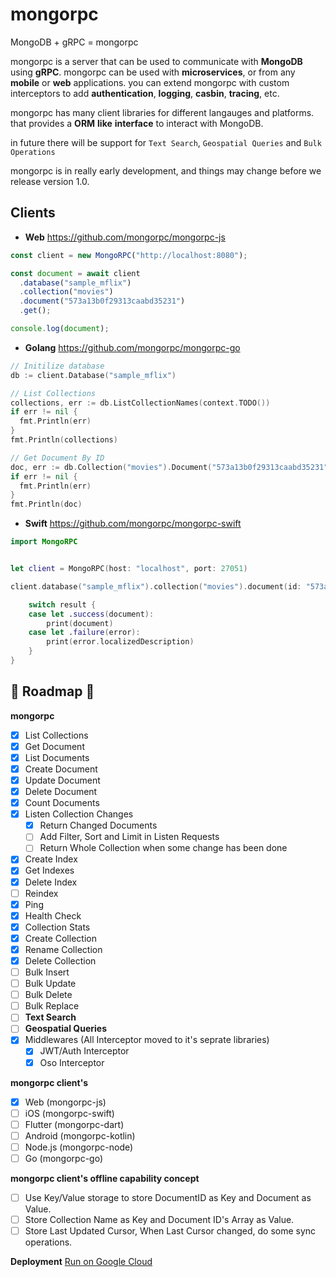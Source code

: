 # mongorpc

MongoDB + gRPC = mongorpc

mongorpc is a server that can be used to communicate with **MongoDB** using **gRPC**. mongorpc can be used with **microservices**, or from any **mobile** or **web** applications. you can extend mongorpc with custom interceptors to add **authentication**, **logging**, **casbin**, **tracing**, etc.

mongorpc has many client libraries for different langauges and platforms. that provides a **ORM** **like** **interface** to interact with MongoDB.

in future there will be support for `Text Search`, `Geospatial Queries` and `Bulk Operations`

mongorpc is in really early development, and things may change before we release version 1.0.

Clients
------



- **Web** https://github.com/mongorpc/mongorpc-js

```ts
const client = new MongoRPC("http://localhost:8080");

const document = await client
  .database("sample_mflix")
  .collection("movies")
  .document("573a13b0f29313caabd35231")
  .get();

console.log(document);
```


- **Golang** https://github.com/mongorpc/mongorpc-go
```go
// Initilize database
db := client.Database("sample_mflix")

// List Collections
collections, err := db.ListCollectionNames(context.TODO())
if err != nil {
  fmt.Println(err)
}
fmt.Println(collections)

// Get Document By ID
doc, err := db.Collection("movies").Document("573a13b0f29313caabd35231").Get(context.TODO())
if err != nil {
  fmt.Println(err)
}
fmt.Println(doc)

```


- **Swift** https://github.com/mongorpc/mongorpc-swift

```swift
import MongoRPC


let client = MongoRPC(host: "localhost", port: 27051)

client.database("sample_mflix").collection("movies").document(id: "573a13b0f29313caabd35231").get { result in

    switch result {
    case let .success(document):
        print(document)
    case let .failure(error):
        print(error.localizedDescription)
    }
}

```


## 🚧 **Roadmap** 🚧


**mongorpc**

- [x] List Collections
- [x] Get Document
- [x] List Documents
- [x] Create Document
- [x] Update Document
- [x] Delete Document
- [x] Count Documents
- [x] Listen Collection Changes
    - [x] Return Changed Documents
    - [ ] Add Filter, Sort and Limit in Listen Requests
    - [ ] Return Whole Collection when some change has been done
- [x] Create Index
- [x] Get Indexes
- [x] Delete Index
- [ ] Reindex
- [x] Ping
- [x] Health Check
- [x] Collection Stats
- [x] Create Collection
- [x] Rename Collection
- [x] Delete Collection
- [ ] Bulk Insert
- [ ] Bulk Update
- [ ] Bulk Delete
- [ ] Bulk Replace
- [ ] **Text Search**
- [ ] **Geospatial Queries**
- [x] Middlewares (All Interceptor moved to it's seprate libraries)
    - [x] JWT/Auth Interceptor
    - [x] Oso Interceptor
    
**mongorpc client's**

- [x] Web (mongorpc-js)
- [ ] iOS (mongorpc-swift)
- [ ] Flutter (mongorpc-dart)
- [ ] Android (mongorpc-kotlin)
- [ ] Node.js (mongorpc-node)
- [ ] Go (mongorpc-go)

**mongorpc client's offline capability concept**
- [ ] Use Key/Value storage to store DocumentID as Key and Document as Value.
- [ ] Store Collection Name as Key and Document ID's Array as Value.
- [ ] Store Last Updated Cursor, When Last Cursor changed, do some sync operations.

**Deployment**
[Run on Google Cloud](https://deploy.cloud.run)
